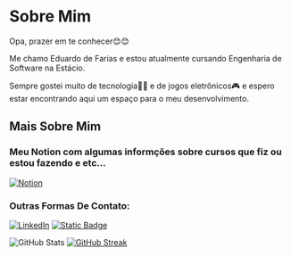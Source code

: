 # Sobre Mim

Opa, prazer em te conhecer😊😊

Me chamo Eduardo de Farias e estou atualmente cursando Engenharia de Software na Estácio. 

Sempre gostei muito de tecnologia👩‍💻 e de jogos eletrônicos🎮 e espero estar encontrando aqui um espaço para o meu desenvolvimento.

## Mais Sobre Mim

### Meu Notion com algumas informções sobre cursos que fiz ou estou fazendo e etc...
[![Notion](https://img.shields.io/badge/Notion-000000?style=for-the-badge&logo=Notion&logoColor=White)](https://www.notion.so/programacao-edu/caderno-de-estudos-eb2c6217b57249309762e1d80435ba1b?pvs=4) 

### Outras Formas De Contato:
[![LinkedIn](https://img.shields.io/badge/LinkedIn-000?style=for-the-badge&logo=linkedin&logoColor=0E76A8)](https://www.linkedin.com/in/eduardo-de-farias-cordeiro-526086290/)
[![Static Badge](https://img.shields.io/badge/Gmail-E20808?style=for-the-badge&logo=Gmail&logoColor=white)](https://mail.google.com/mail/u/1/#inbox?compose=CllgCHrhThWzVNGsVxvNfklmrrnZhdKpxBmKqgGLBPHQNzzQXkkrwPVgXlwBRsJJDQGbZfjSgML)


![GitHub Stats](https://github-readme-stats.vercel.app/api?username=Eduardo-F-Cordeiro&theme=great-gatsby&hide_border=true&bg_color=000&border_color=e4e2e2&show_icons=true&icon_color=9F0000&title_color=9A0000&text_color=FFF)
[![GitHub Streak](https://streak-stats.demolab.com?user=Eduardo-F-Cordeiro&theme=shadow-red&hide_border=true&locale=pt_BR&mode=weekly&card_width=468&background=000000&sideNums=FFFFFF&stroke=200000&ring=860000&currStreakNum=FFFFFF&fire=EB0000&dates=FFFFFF&sideLabels=EC0000E5&currStreakLabel=AF0000)](https://git.io/streak-stats)